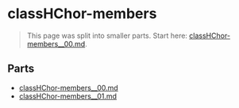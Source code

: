# classHChor-members

> This page was split into smaller parts. Start here: [classHChor-members__00.md](classHChor-members__00.md).

## Parts

- [classHChor-members__00.md](classHChor-members__00.md)
- [classHChor-members__01.md](classHChor-members__01.md)
